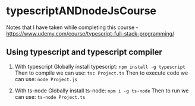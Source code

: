 # typescriptANDnodeJsCourse
Notes that I have taken while completing this course - https://www.udemy.com/course/typescript-full-stack-programming/

## Using typescript and typescript compiler
1. With typescript
Globally install typescript:
```npm install -g typescript```
Then to compile we can use:
```tsc Project.ts```
Then to execute code we can use:
```node Project.js```

2. With ts-node
Globally install ts-node: 
```npm i -g ts-node```
Then to run we can use:
```ts-node Project.ts```
